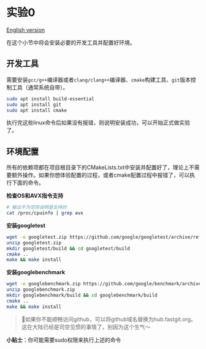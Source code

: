 # 实验0
[English version](lab0.md)

在这个小节中将会安装必要的开发工具并配置好环境。

## 开发工具

需要安装`gcc/g++`编译器或者`clang/clang++`编译器、`cmake`构建工具、`git`版本控制工具（通常系统自带）。

```bash
sudo apt install build-essential
sudo apt install git
sudo apt install cmake
```

执行完这些linux命令后如果没有报错，则说明安装成功，可以开始正式做实验了。

## 环境配置
所有的依赖项都在项目根目录下的CMakeLists.txt中安装并配置好了，理论上不需要额外操作。如果你想体验配置的过程，或者cmake配置过程中报错了，可以执行下面的命令。

**检查OS和AVX指令支持**

```bash
# 输出不为空则说明是支持的
cat /proc/cpuinfo | grep avx
```

**安装googletest**
```bash
wget -o googletest.zip https://github.com/google/googletest/archive/refs/tags/release-1.11.0.zip
unzip googletest.zip
mkdir googletest/build && cd googletest/build
cmake ..
make && make install
```

**安装googlebenchmark**
```bash
wget -o googlebenchmark.zip https://github.com/google/benchmark/archive/refs/tags/v1.6.1.zip
unzip googlebenchmark.zip
mkdir googlebenchmark/build && cd googlebenchmark/build
cmake ..
make && make install
```

> 🌟如果你不能顺畅访问github，可以将github域名替换为hub.fastgit.org。这在大陆已经是司空见惯的事情了，别因为这个生气～

**小贴士**：你可能需要sudo权限来执行上述的命令
